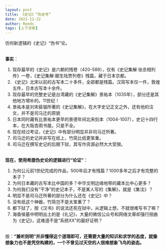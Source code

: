 ```yaml
---
layout: post
title: 《史记》“伪史考”
date: 2021-12-22
author: Reeds
tags: [上下求索]
---
```


 

仿何新逻辑的《史记》“伪书”论。

<!--- more --->

  

<br/>**事实**：

1. 现存最早的《史记》是六朝的残卷（420-589），仅有《史记集解·张丞相列传》一卷，《史记集解·郦生陆贾列卷》残篇，藏于日本京都。
2. 《史记》北宋以前的古写本二十多件，全部都是残篇。汉简写本仅一件，敦煌五件，日本古写本十余件。
3. 现存最早的完整史记是台湾藏的《史记集解》景祐本（1035年），部分还是其他地方增补的。11世纪！
4. 景祐本是刘宋裴骃所著的《史记集解》，在大字史记正文之外，还有他的注文，并不是司马迁的原貌
5. 日本同时藏有比景祐本更早的景德年间北宋刻本（1004-1007），史记十四行本，在大阪杏雨书屋。只是不全。
6. 现在经过考证，《史记》中有部分明显并非司马迁所著。
7. 司马迁的史记并非写在纸上，竹简比纸更笨重。
8. 司马迁在撰写史记的后期下狱，其写作资源必然大大受限。

  

<br/>**现在，使用希腊伪史论的逻辑进行“论证”**：

1. 为何公元前1世纪完成的作品，500年后才有残篇？1000多年之后才有完整的本子？
2. 为何日本藏的古写本比中国的多？中华文明边缘地带的藏本比中心更多？
3. 为何我们没有“干净”的史记本子，不是某人写的《集解》，就是《集注》？
4. 明显不是司马迁所著的部分为什么还在《史记》中？
5. 没有纸这个神器，竹简岂不是太笨重了？
6. 都下狱了，按《汉书》的说法还死在狱中，从逻辑上想，不就很难写书了嘛？
7. 海昏侯墓中明明出土的是《礼记》，大量的微信公众号和网络文章却强行扭曲为《史记》，这难道不是“系统XX”的最好证明？

  

<br/>按：**“兼听则明”并非懂得这个道理即可，还需要大量的知识和求学的态度，就像想象力也不是凭空构建的，一个不曾见过天空的人很难想象飞鸟的姿态。**